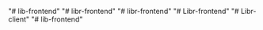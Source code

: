 "# lib-frontend" 
"# libr-frontend" 
"# libr-frontend" 
"# Libr-frontend" 
"# Libr-client" 
"# lib-frontend" 
